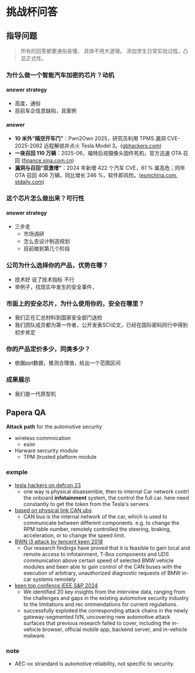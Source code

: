 # 挑战杯问答

## 指导问题

> 所有的回答都要通俗易懂， 具体不用大道理。
> 添加学生日常实验过程，凸显正式性。

### 为什么做一个智能汽车加密的芯片？动机

#### answer strategy

- 高度，通俗
- 目前车企信息缺陷，具案例

#### answer

- **10 米外“隔空开车门”**：Pwn2Own 2025，研究员利用 TPMS 漏洞 CVE-2025-2082 远程解锁并点火 Tesla Model 3。([gbhackers.com][1])
- **一夜召回 110 万辆**：2025-06，福特后视摄像头固件死机，官方迅速 OTA 召回 ([finance.sina.com.cn][2])
- **漏洞与召回“双激增”**：2024 年新增 422 个汽车 CVE，61 % 属高危；同年 OTA 召回 406 万辆，同比增长 246 %，软件即风险。([esmchina.com][3], [stdaily.com][4])

[1]: https://gbhackers.com/tesla-model-3-vcsec-vulnerability/?utm_source=chatgpt.com "Tesla Model 3 VCSEC Vulnerability Lets Hackers Run Arbitrary Code"
[2]: https://finance.sina.com.cn/stock/usstock/c/2025-06-02/doc-ineyszpt7410781.shtml?cre=tianyi&loc=32&mod=pchp&r=0&rfunc=18&tj=cxvertical_pc_hp&tr=12&utm_source=chatgpt.com "福特因后视摄像头故障召回110万辆汽车 - 新浪财经"
[3]: https://www.esmchina.com/news/13050.html?utm_source=chatgpt.com "高危漏洞占比超六成：汽车供应链成网络攻击“重灾区” - 国际电子商情"
[4]: https://www.stdaily.com/web/gdxw/2025-03/05/content_305228.html?utm_source=chatgpt.com "两部门：加强智能网联汽车召回及软件在线升级管理 - 科技日报"

### 这个芯片怎么做出来？可行性

#### answer strategy

- 三步走
  - 市场调研
  - 怎么去设计制造规划
  - 目前做到第几个阶段

### 公司为什么选择你的产品，优势在哪？

- 技术好 说了技术指标 不行
- 举例子，找现实中发生的安全事件，

### 市面上的安全芯片，为什么使用你的，安全在哪里？

- 我们正在汇总材料到国家安全部门送检
- 我们团队成员都为第一作者，公开发表SCI论文，已经在国际密码同行中得到初步肯定

### 你的产品定价多少，同类多少？

- 依据ppt数据，推测合理值，给出一个范围区间

### 成果展示

- 我们是一代原型机

## Papera QA

**Attack path** for the automotive security

- wireless commnication
  - esim
- Harware sercurity module
  - TPM (trusted platform module

### exmple

- [tesla hackers on defcon 23](https://www.cnet.com/roadshow/news/tesla-hackers-explain-how-they-did-it-at-def-con-23/)
  - one way is physical disassemble, then to internal Car network contrl the onboard **infotainment** system, the control the full car. here need constantly to get the _token_ from the Tesla's servers.
- [based on physical link CAN ubs](https://www.freecodecamp.org/news/hacking-cars-a-guide-tutorial-on-how-to-hack-a-car-5eafcfbbb7ec)
  - CAN bus is the internal network of the car, which is used to communicate between different components. e.g. to change the RPM table number, remotely controlled the steering, braking, acceleration, or to change the speed limit.
- [BWN i3 attack by tencent keen 2018 ](https://keenlab.tencent.com/en/whitepapers/Experimental_Security_Assessment_of_BMW_Cars_by_KeenLab.pdf)
  - Our research findings have proved that it is feasible to gain local and remote access to infotainment, T-Box components and UDS communication above certain speed of selected BMW vehicle modules and been able to gain control of the CAN buses with the execution of arbitrary, unauthorized diagnostic requests of BMW in-car systems remotely
- [keen top confence IEEE S&P 2024](https://keenlab.tencent.com/zh/2023/11/27/2023-SP24-a-Practitioners-Perspective/)
  - We identified 20 key insights from the interview data, ranging from the challenges and gaps in the existing automotive security industry to the limitations and rec ommendations for current regulations.
  - successfully exploited the corresponding attack chains in the newly gateway-segmented IVN, uncovering new automotive attack surfaces that previous research failed to cover, including the in-vehicle browser, official mobile app, backend server, and in-vehicle malware.

### note

- AEC-xx strandard is automotive reliability, not specific to security.
